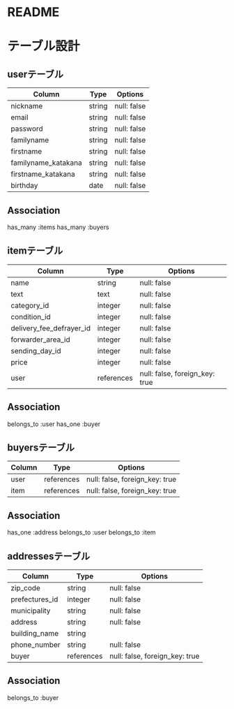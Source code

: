 # README

# テーブル設計

## userテーブル

| Column              | Type    | Options     |
| ------------------- | ------- | ----------- |
| nickname            | string  | null: false |
| email               | string  | null: false |
| password            | string  | null: false |
| familyname          | string  | null: false |
| firstname           | string  | null: false |
| familyname_katakana | string  | null: false |
| firstname_katakana  | string  | null: false |
| birthday            | date    | null: false |


## Association

has_many :items
has_many :buyers

## itemテーブル

| Column                   | Type       | Options                        |
| ------------------------ | ---------- | ------------------------------ |
| name                     | string     | null: false                    |
| text                     | text       | null: false                    |
| category_id              | integer    | null: false                    |
| condition_id             | integer    | null: false                    |
| delivery_fee_defrayer_id | integer    | null: false                    |
| forwarder_area_id        | integer    | null: false                    |
| sending_day_id           | integer    | null: false                    |
| price                    | integer    | null: false                    |
| user                     | references | null: false, foreign_key: true |

## Association

belongs_to  :user
has_one    :buyer

## buyersテーブル

| Column          | Type       | Options                        |
| --------------- | ---------- | ------------------------------ |
| user            | references | null: false, foreign_key: true |
| item            | references | null: false, foreign_key: true |

## Association
has_one    :address
belongs_to :user
belongs_to :item

## addressesテーブル

| Column         | Type       | Options                        |
| -------------- | ---------- | ------------------------------ |
| zip_code       | string     | null: false                    |
| prefectures_id | integer    | null: false                    |
| municipality   | string     | null: false                    |
| address        | string     | null: false                    |
| building_name  | string     |                                |
| phone_number   | string     | null: false                    |
| buyer          | references | null: false, foreign_key: true |

## Association
belongs_to :buyer
